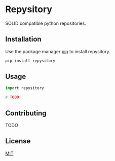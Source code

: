 # Repysitory

SOLID compatible python repositories.

## Installation

Use the package manager [pip](https://pip.pypa.io/en/stable/) to install repysitory.

```bash
pip install repysitory
```

## Usage

```python
import repysitory

# TODO
```

## Contributing

TODO

## License

[MIT](https://choosealicense.com/licenses/mit/)
